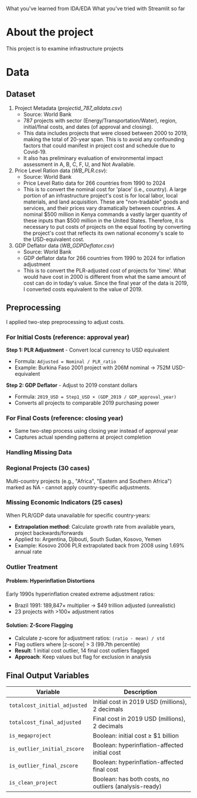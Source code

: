 What you've learned from IDA/EDA
What you've tried with Streamlit so far

# About the project
This project is to examine infrastructure projects

# Data
## Dataset
1. Project Metadata (_projectid_787_alldata.csv_)
    - Source: World Bank
    - 787 projects with sector (Energy/Transportation/Water), region, initial/final costs, and dates (of approval and closing).
    - This data includes projects that were closed between 2000 to 2019, making the total of 20-year span. This is to avoid any confounding factors that could manifest in project cost and schedule due to Covid-19.
    - It also has preliminary evaluation of environmental impact assessment in A, B, C, F, U, and Not Available.
2. Price Level Ration data (_WB_PLR.csv_): 
    - Source: World Bank
    - Price Level Ratio data for 266 countries from 1990 to 2024
    - This is to convert the nominal cost for 'place' (i.e., country). A large portion of an infrastructure project's cost is for local labor, local materials, and land acquisition. These are "non-tradable" goods and services, and their prices vary dramatically between countries. A nominal $500 million in Kenya commands a vastly larger quantity of these inputs than $500 million in the United States. Therefore, it is necessary to put costs of projects on the equal footing by converting the project's cost that reflects its own national economy's scale to the USD-equivalent cost. 
3. GDP Deflator data (_WB_GDPDeflator.csv_)
    - Source: World Bank
    - GDP deflator data for 266 countries from 1990 to 2024 for inflation adjustment
    - This is to convert the PLR-adjusted cost of projects for 'time'. What would have cost in 2000 is different from what the same amount of cost can do in today's value. Since the final year of the data is 2019, I converted costs equivalent to the value of 2019.

## Preprocessing

I applied two-step preprocessing to adjust costs.

### For Initial Costs (reference: approval year)
**Step 1: PLR Adjustment** - Convert local currency to USD equivalent
- Formula: `Adjusted = Nominal / PLR_ratio`
- Example: Burkina Faso 2001 project with 206M nominal → 752M USD-equivalent

**Step 2: GDP Deflator** - Adjust to 2019 constant dollars  
- Formula: `2019_USD = Step1_USD × (GDP_2019 / GDP_approval_year)`
- Converts all projects to comparable 2019 purchasing power

### For Final Costs (reference: closing year)
- Same two-step process using closing year instead of approval year
- Captures actual spending patterns at project completion


### Handling Missing Data

### Regional Projects (30 cases)
Multi-country projects (e.g., "Africa", "Eastern and Southern Africa") marked as NA - cannot apply country-specific adjustments.

### Missing Economic Indicators (25 cases)
When PLR/GDP data unavailable for specific country-years:
- **Extrapolation method**: Calculate growth rate from available years, project backwards/forwards
- Applied to: Argentina, Djibouti, South Sudan, Kosovo, Yemen
- Example: Kosovo 2006 PLR extrapolated back from 2008 using 1.69% annual rate


### Outlier Treatment
#### Problem: Hyperinflation Distortions
Early 1990s hyperinflation created extreme adjustment ratios:
- Brazil 1991: 189,847× multiplier → $49 trillion adjusted (unrealistic)
- 23 projects with >100× adjustment ratios

#### Solution: Z-Score Flagging
- Calculate z-score for adjustment ratios: `(ratio - mean) / std`
- Flag outliers where |z-score| > 3 (99.7th percentile)
- **Result**: 1 initial cost outlier, 14 final cost outliers flagged
- **Approach**: Keep values but flag for exclusion in analysis


## Final Output Variables

| Variable | Description |
|----------|-------------|
| `totalcost_initial_adjusted` | Initial cost in 2019 USD (millions), 2 decimals |
| `totalcost_final_adjusted` | Final cost in 2019 USD (millions), 2 decimals |
| `is_megaproject` | Boolean: initial cost ≥ $1 billion |
| `is_outlier_initial_zscore` | Boolean: hyperinflation-affected initial cost |
| `is_outlier_final_zscore` | Boolean: hyperinflation-affected final cost |
| `is_clean_project` | Boolean: has both costs, no outliers (analysis-ready) |
